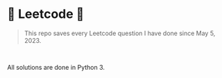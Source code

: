 # 🚀 Leetcode 🚀
> This repo saves every Leetcode question I have done since May 5, 2023. 

<br/>

All solutions are done in Python 3. 
